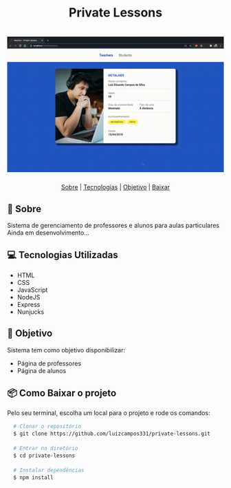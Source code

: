 <h1 align="center">
  Private Lessons
</h1>

<h1>
  <img src="public/assets/demo.gif">
</h1>

<p align="center">
  <a href="#bookmark-sobre">Sobre</a> |
  <a href="#computer-tecnologias-utilizadas">Tecnologias</a> |
  <a href="#dart-objetivo">Objetivo</a> |
  <a href="#package-como-baixar-o-projeto">Baixar</a>
</p>

## :bookmark: Sobre
Sistema de gerenciamento de professores e alunos para aulas particulares
Ainda em desenvolvimento...

## :computer: Tecnologias Utilizadas
- HTML
- CSS
- JavaScript
- NodeJS
- Express
- Nunjucks

## :dart: Objetivo
Sistema tem como objetivo disponibilizar:
- Página de professores
- Página de alunos

## :package: Como Baixar o projeto
Pelo seu terminal, escolha um local para o projeto e rode os comandos:
```bash
  # Clonar o repositório
  $ git clone https://github.com/luizcampos331/private-lessons.git

  # Entrar no diretório
  $ cd private-lessons

  # Instalar dependências
  $ npm install

```